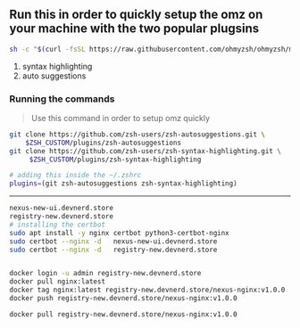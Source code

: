 ## Run this in order to quickly setup the omz on your machine with the two popular plugsins 
```bash 
sh -c "$(curl -fsSL https://raw.githubusercontent.com/ohmyzsh/ohmyzsh/master/tools/install.sh)"

```
1. syntax highlighting 
2. auto suggestions 



### Running the commands 
> Use this command in order to setup omz quickly 
```bash 
git clone https://github.com/zsh-users/zsh-autosuggestions.git \
    $ZSH_CUSTOM/plugins/zsh-autosuggestions
git clone https://github.com/zsh-users/zsh-syntax-highlighting.git \
     $ZSH_CUSTOM/plugins/zsh-syntax-highlighting

# adding this inside the ~/.zshrc
plugins=(git zsh-autosuggestions zsh-syntax-highlighting)
```

***

```bash
nexus-new-ui.devnerd.store
registry-new.devnerd.store
# installing the certbot 
sudo apt install -y nginx certbot python3-certbot-nginx
sudo certbot --nginx -d   nexus-new-ui.devnerd.store
sudo certbot --nginx -d   registry-new.devnerd.store


docker login -u admin registry-new.devnerd.store
docker pull nginx:latest 
docker tag nginx:latest registry-new.devnerd.store/nexus-nginx:v1.0.0
docker push registry-new.devnerd.store/nexus-nginx:v1.0.0

docker pull registry-new.devnerd.store/nexus-nginx:v1.0.0
```